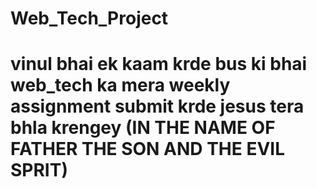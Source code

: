 # Web_Tech_Project
# vinul bhai ek kaam krde bus ki bhai web_tech ka mera weekly assignment submit krde jesus tera bhla krengey (IN THE NAME OF FATHER THE SON AND THE EVIL SPRIT)
